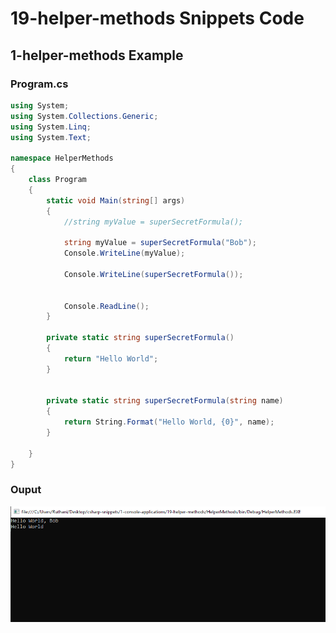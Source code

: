 # 19-helper-methods Snippets Code

## 1-helper-methods Example

### Program.cs

```c#
using System;
using System.Collections.Generic;
using System.Linq;
using System.Text;

namespace HelperMethods
{
    class Program
    {
        static void Main(string[] args)
        {
            //string myValue = superSecretFormula();

            string myValue = superSecretFormula("Bob");
            Console.WriteLine(myValue);

            Console.WriteLine(superSecretFormula());


            Console.ReadLine();
        }

        private static string superSecretFormula()
        {
            return "Hello World";
        }


        private static string superSecretFormula(string name)
        {
            return String.Format("Hello World, {0}", name);
        }

    }
}

```

### Ouput

![helper-methods](media/1x.png)






      





